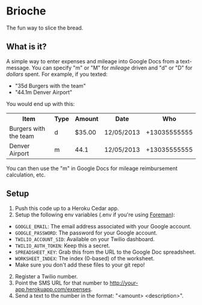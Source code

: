 # Brioche

The fun way to slice the bread.

## What is it?

A simple way to enter expenses and mileage into Google Docs from a text-message.  You can specify "m" or "M" for *mileage* driven and "d" or "D" for *dollars* spent.
For example, if you texted:

* "35d Burgers with the team"
* "44.1m Denver Airport"

You would end up with this:

<table>
  <tr>
    <th>Item</th>
    <th>Type</th>
    <th>Amount</th>
    <th>Date</th>
    <th>Who</th>
  </tr>
  <tr>
    <td>Burgers with the team</td>
    <td>d</td>
    <td>$35.00</td>
    <td>12/05/2013</td>
    <td>+13035555555</td>
  </tr>
  <tr>
    <td>Denver Airport</td>
    <td>m</td>
    <td>44.1</td>
    <td>12/05/2013</td>
    <td>+13035555555</td>
  </tr>
</table>

You can then use the "m" in Google Docs for mileage reimbursement calculation, etc.


## Setup

1. Push this code up to a Heroku Cedar app.
2. Setup the following env variables (.env if you're using [Foreman][1]):
  * `GOOGLE_EMAIL`: The email address associated with your Google account.
  * `GOOGLE_PASSWORD`: The password for your Google account.
  * `TWILIO_ACCOUNT_SID`: Available on your Twilio dashboard.
  * `TWILIO_AUTH_TOKEN`: Keep this a secret.
  * `SPREADSHEET_KEY`: Grab this from the URL to the Google Doc spreadsheet.
  * `WORKSHEET_INDEX`: The index (0-based) of the worksheet.
  * Make sure you don't add these files to your git repo!
2. Register a Twilio number.
3. Point the SMS URL for that number to http://your-app.herokuapp.com/expenses.
4. Send a text to the number in the format: "\<amount\> \<description\>".

[1]: https://devcenter.heroku.com/articles/procfile#developing_locally_with_foreman
